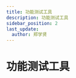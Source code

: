 ```yaml
---
title: 功能测试工具
description: 功能测试工具
sidebar_position: 2
last_update:
  author: 郑学贤
---
```


# 功能测试工具


